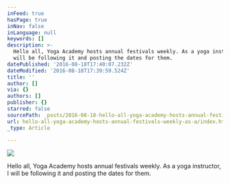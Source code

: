 ```yaml
---
inFeed: true
hasPage: true
inNav: false
inLanguage: null
keywords: []
description: >-
  Hello all, Yoga Academy hosts annual festivals weekly. As a yoga instructor, I
  will be following it and posting the dates for them.
datePublished: '2016-08-18T17:40:07.232Z'
dateModified: '2016-08-18T17:39:59.524Z'
title: ''
author: []
via: {}
authors: []
publisher: {}
starred: false
sourcePath: _posts/2016-08-18-hello-all-yoga-academy-hosts-annual-festivals-weekly-as-a.md
url: hello-all-yoga-academy-hosts-annual-festivals-weekly-as-a/index.html
_type: Article

---
```

![](https://the-grid-user-content.s3-us-west-2.amazonaws.com/80f7c68b-d875-4a69-8349-802542554185.png)

Hello all, Yoga Academy hosts annual festivals weekly. As a yoga instructor, I will be following it and posting the dates for them.